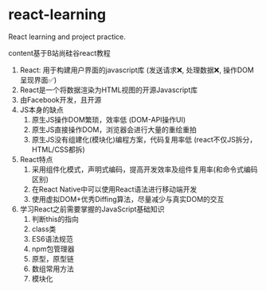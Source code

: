 # react-learning
React learning and project practice.

content基于B站尚硅谷react教程

1. React: 用于构建用户界面的javascript库 (发送请求❌, 处理数据❌, 操作DOM呈现界面✅)
2. React是一个将数据渲染为HTML视图的开源Javascript库
3. 由Facebook开发，且开源
4. JS本身的缺点
    1. 原生JS操作DOM繁琐，效率低 (DOM-API操作UI)
    2. 原生JS直接操作DOM，浏览器会进行大量的重绘重拍
    3. 原生JS没有组建化(模块化)编程方案，代码复用率低 (react不仅JS拆分，HTML/CSS都拆)
5. React特点
    1. 采用组件化模式，声明式编码，提高开发效率及组件复用率(和命令式编码区别)
    2. 在React Native中可以使用React语法进行移动端开发
    3. 使用虚拟DOM+优秀Diffing算法，尽量减少与真实DOM的交互  
6. 学习React之前需要掌握的JavaScript基础知识
    1. 判断this的指向
    2. class类
    3. ES6语法规范
    4. npm包管理器
    5. 原型，原型链
    6. 数组常用方法
    7. 模块化  



